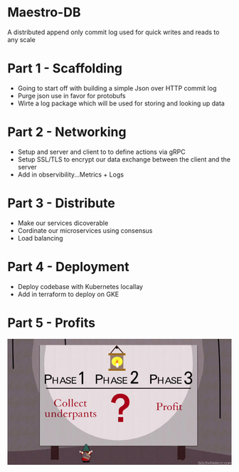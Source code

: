 # Maestro-DB
A distributed append only commit log used for quick writes and reads to any scale 


# Part 1 - Scaffolding
- Going to start off with building a simple Json over HTTP commit log
- Purge json use in favor for protobufs
- Wirte a log package which will be used for storing and looking up data

# Part 2 - Networking
- Setup and server and client to to define actions via gRPC
- Setup SSL/TLS to encrypt our data exchange between the client and the server
- Add in observibility...Metrics + Logs

# Part 3 - Distribute
- Make our services dicoverable
- Cordinate our microservices using consensus
- Load balancing

# Part 4 - Deployment
- Deploy codebase with Kubernetes locallay
- Add in terraform to deploy on GKE

# Part 5 - Profits
![alt text](assets/underpants_gnomes.jpeg)